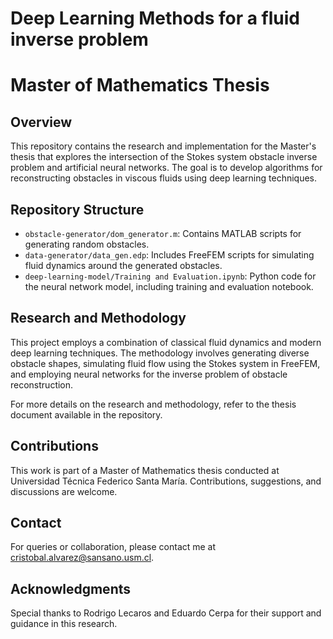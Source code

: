 # Deep Learning Methods for a fluid inverse problem
# Master of Mathematics Thesis

## Overview
This repository contains the research and implementation for the Master's thesis that explores the intersection of the Stokes system obstacle inverse problem and artificial neural networks. The goal is to develop algorithms for reconstructing obstacles in viscous fluids using deep learning techniques.

## Repository Structure
- `obstacle-generator/dom_generator.m`: Contains MATLAB scripts for generating random obstacles.
- `data-generator/data_gen.edp`: Includes FreeFEM scripts for simulating fluid dynamics around the generated obstacles.
- `deep-learning-model/Training and Evaluation.ipynb`: Python code for the neural network model, including training and evaluation notebook.

## Research and Methodology
This project employs a combination of classical fluid dynamics and modern deep learning techniques. The methodology involves generating diverse obstacle shapes, simulating fluid flow using the Stokes system in FreeFEM, and employing neural networks for the inverse problem of obstacle reconstruction.

For more details on the research and methodology, refer to the thesis document available in the repository.

## Contributions
This work is part of a Master of Mathematics thesis conducted at Universidad Técnica Federico Santa María. Contributions, suggestions, and discussions are welcome.

## Contact
For queries or collaboration, please contact me at cristobal.alvarez@sansano.usm.cl.

## Acknowledgments
Special thanks to Rodrigo Lecaros and Eduardo Cerpa for their support and guidance in this research.
